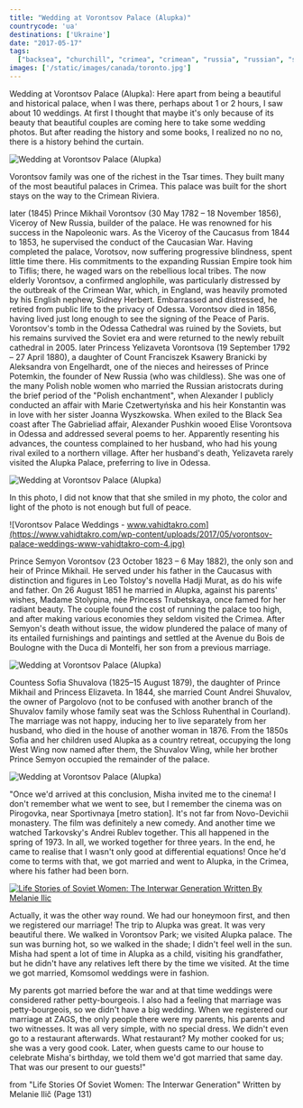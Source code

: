 ```yaml
---
title: "Wedding at Vorontsov Palace (Alupka)"
countrycode: 'ua'
destinations: ['Ukraine']
date: "2017-05-17"
tags: 
  ["backsea", "churchill", "crimea", "crimean", "russia", "russian", "swimming", "ukraine", "vahidtakro", "vorontsov", "winstonchurchill", "worldwarii", "yalta", "yaltaconference"]
images: ['/static/images/canada/toronto.jpg']
---
```


Wedding at Vorontsov Palace (Alupka): Here apart from being a beautiful and historical palace, when I was there, perhaps about 1 or 2 hours, I saw about 10 weddings. At first I thought that maybe it's only because of its beauty that beautiful couples are coming here to take some wedding photos. But after reading the history and some books, I realized no no no, there is a history behind the curtain.

![Wedding at Vorontsov Palace (Alupka)](https://www.vahidtakro.com/wp-content/uploads/2017/05/vorontsov-palace-weddings-www-vahidtakro-com.jpg "Wedding at Vorontsov Palace (Alupka)")

Vorontsov family was one of the richest in the Tsar times. They built many of the most beautiful palaces in Crimea. This palace was built for the short stays on the way to the Crimean Riviera.

later (1845) Prince Mikhail Vorontsov (30 May 1782 – 18 November 1856), Viceroy of New Russia, builder of the palace. He was renowned for his success in the Napoleonic wars. As the Viceroy of the Caucasus from 1844 to 1853, he supervised the conduct of the Caucasian War. Having completed the palace, Vorotsov, now suffering progressive blindness, spent little time there. His commitments to the expanding Russian Empire took him to Tiflis; there, he waged wars on the rebellious local tribes. The now elderly Vorontsov, a confirmed anglophile, was particularly distressed by the outbreak of the Crimean War, which, in England, was heavily promoted by his English nephew, Sidney Herbert. Embarrassed and distressed, he retired from public life to the privacy of Odessa. Vorontsov died in 1856, having lived just long enough to see the signing of the Peace of Paris. Vorontsov's tomb in the Odessa Cathedral was ruined by the Soviets, but his remains survived the Soviet era and were returned to the newly rebuilt cathedral in 2005. later Princess Yelizaveta Vorontsova (19 September 1792 – 27 April 1880), a daughter of Count Franciszek Ksawery Branicki by Aleksandra von Engelhardt, one of the nieces and heiresses of Prince Potemkin, the founder of New Russia (who was childless). She was one of the many Polish noble women who married the Russian aristocrats during the brief period of the "Polish enchantment", when Alexander I publicly conducted an affair with Marie Czetwertyńska and his heir Konstantin was in love with her sister Joanna Wyszkowska. When exiled to the Black Sea coast after The Gabrieliad affair, Alexander Pushkin wooed Elise Vorontsova in Odessa and addressed several poems to her. Apparently resenting his advances, the countess complained to her husband, who had his young rival exiled to a northern village. After her husband's death, Yelizaveta rarely visited the Alupka Palace, preferring to live in Odessa.

![Wedding at Vorontsov Palace (Alupka)](https://www.vahidtakro.com/wp-content/uploads/2017/05/vorontsov-palace-weddings-www-vahidtakro-com-1.jpg)

In this photo, I did not know that that she smiled in my photo, the color and light of the photo is not enough but full of peace.

![Vorontsov Palace Weddings - www.vahidtakro.com](https://www.vahidtakro.com/wp-content/uploads/2017/05/vorontsov-palace-weddings-www-vahidtakro-com-4.jpg)

Prince Semyon Vorontsov (23 October 1823 – 6 May 1882), the only son and heir of Prince Mikhail. He served under his father in the Caucasus with distinction and figures in Leo Tolstoy's novella Hadji Murat, as do his wife and father. On 26 August 1851 he married in Alupka, against his parents' wishes, Madame Stolypina, née Princess Trubetskaya, once famed for her radiant beauty. The couple found the cost of running the palace too high, and after making various economies they seldom visited the Crimea. After Semyon's death without issue, the widow plundered the palace of many of its entailed furnishings and paintings and settled at the Avenue du Bois de Boulogne with the Duca di Montelfi, her son from a previous marriage.

![Wedding at Vorontsov Palace (Alupka)](https://www.vahidtakro.com/wp-content/uploads/2017/05/vorontsov-palace-weddings-www-vahidtakro-com-2.jpg "Wedding at Vorontsov Palace (Alupka)")

Countess Sofia Shuvalova (1825–15 August 1879), the daughter of Prince Mikhail and Princess Elizaveta. In 1844, she married Count Andrei Shuvalov, the owner of Pargolovo (not to be confused with another branch of the Shuvalov family whose family seat was the Schloss Ruhenthal in Courland). The marriage was not happy, inducing her to live separately from her husband, who died in the house of another woman in 1876. From the 1850s Sofia and her children used Alupka as a country retreat, occupying the long West Wing now named after them, the Shuvalov Wing, while her brother Prince Semyon occupied the remainder of the palace.

![Wedding at Vorontsov Palace (Alupka)](https://www.vahidtakro.com/wp-content/uploads/2017/05/vorontsov-palace-weddings-www-vahidtakro-com-3.jpg "Wedding at Vorontsov Palace (Alupka)")

"Once we'd arrived at this conclusion, Misha invited me to the cinema! I don't remember what we went to see, but I remember the cinema was on Pirogovka, near Sportivnaya \[metro station\]. It's not far from Novo-Devichii monastery. The film was definitely a new comedy. And another time we watched Tarkovsky's Andrei Rublev together. This all happened in the spring of 1973. In all, we worked together for three years. In the end, he came to realise that I wasn't only good at differential equations! Once he'd come to terms with that, we got married and went to Alupka, in the Crimea, where his father had been born.

[![Life Stories of Soviet Women: The Interwar Generation Written By Melanie Ilic](https://www.vahidtakro.com/wp-content/uploads/2017/05/life-stories-of-soviet-women-the-interwar-generation.jpg "Wedding at Vorontsov Palace (Alupka)")](https://books.google.com/books?id=F2WMAgAAQBAJ)

Actually, it was the other way round. We had our honeymoon first, and then we registered our marriage! The trip to Alupka was great. It was very beautiful there. We walked in Vorontsov Park; we visited Alupka palace. The sun was burning hot, so we walked in the shade; I didn't feel well in the sun. Misha had spent a lot of time in Alupka as a child, visiting his grandfather, but he didn't have any relatives left there by the time we visited. At the time we got married, Komsomol weddings were in fashion.

My parents got married before the war and at that time weddings were considered rather petty-bourgeois. I also had a feeling that marriage was petty-bourgeois, so we didn't have a big wedding. When we registered our marriage at ZAGS, the only people there were my parents, his parents and two witnesses. It was all very simple, with no special dress. We didn't even go to a restaurant afterwards. What restaurant? My mother cooked for us; she was a very good cook. Later, when guests came to our house to celebrate Misha's birthday, we told them we'd got married that same day. That was our present to our guests!"

from "Life Stories Of Soviet Women: The Interwar Generation" Written by Melanie Ilič (Page 131)
